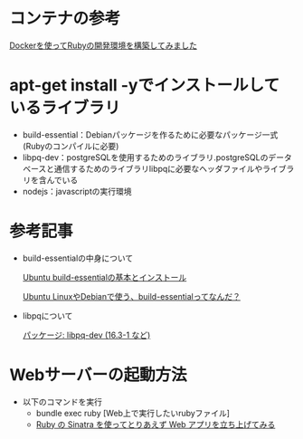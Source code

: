 # コンテナの参考
[Dockerを使ってRubyの開発環境を構築してみました](https://zenn.dev/bloomer/articles/98df661f7c339e)

# apt-get install -yでインストールしているライブラリ
- build-essential：Debianパッケージを作るために必要なパッケージ一式(Rubyのコンパイルに必要)
- libpq-dev：postgreSQLを使用するためのライブラリ.postgreSQLのデータベースと通信するためのライブラリlibpqに必要なヘッダファイルやライブラリを含んでいる
- nodejs：javascriptの実行環境

# 参考記事
- build-essentialの中身について
  
    [Ubuntu build-essentialの基本とインストール](https://programming-archive.com/posts/ubuntu-build-essential-installation-guide/)

    [Ubuntu LinuxやDebianで使う、build-essentialってなんだ？](https://kazuhira-r.hatenablog.com/entry/2020/11/30/204027)
- libpqについて

    [パッケージ: libpq-dev (16.3-1 など)](https://packages.debian.org/ja/sid/libpq-dev)

# Webサーバーの起動方法
- 以下のコマンドを実行
  - bundle exec ruby [Web上で実行したいrubyファイル]
  - [Ruby の Sinatra を使ってとりあえず Web アプリを立ち上げてみる](https://qiita.com/k-ta-yamada/items/9e35c5f8b31862267e01)